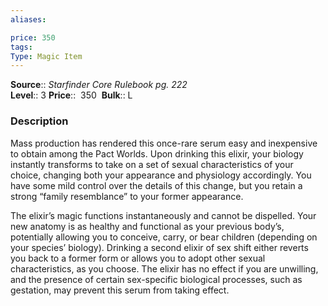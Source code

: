 ```yaml
---
aliases: 

price: 350
tags: 
Type: Magic Item
---
```

**Source**:: _Starfinder Core Rulebook pg. 222_  
**Level**:: 3
**Price**::  350 
**Bulk**:: L

### Description

Mass production has rendered this once-rare serum easy and inexpensive to obtain among the Pact Worlds. Upon drinking this elixir, your biology instantly transforms to take on a set of sexual characteristics of your choice, changing both your appearance and physiology accordingly. You have some mild control over the details of this change, but you retain a strong “family resemblance” to your former appearance.  
  
The elixir’s magic functions instantaneously and cannot be dispelled. Your new anatomy is as healthy and functional as your previous body’s, potentially allowing you to conceive, carry, or bear children (depending on your species’ biology). Drinking a second elixir of sex shift either reverts you back to a former form or allows you to adopt other sexual characteristics, as you choose. The elixir has no effect if you are unwilling, and the presence of certain sex-specific biological processes, such as gestation, may prevent this serum from taking effect.
